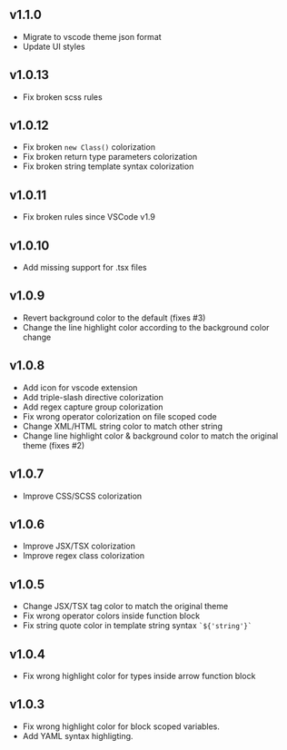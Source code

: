 ## v1.1.0
- Migrate to vscode theme json format
- Update UI styles

## v1.0.13
- Fix broken scss rules

## v1.0.12
- Fix broken `new Class()` colorization
- Fix broken return type parameters colorization
- Fix broken string template syntax colorization

## v1.0.11
- Fix broken rules since VSCode v1.9

## v1.0.10
- Add missing support for .tsx files

## v1.0.9
- Revert background color to the default (fixes #3)
- Change the line highlight color according to the background color change

## v1.0.8
- Add icon for vscode extension
- Add triple-slash directive colorization
- Add regex capture group colorization
- Fix wrong operator colorization on file scoped code
- Change XML/HTML string color to match other string
- Change line highlight color & background color to match the original theme (fixes #2) 

## v1.0.7
- Improve CSS/SCSS colorization

## v1.0.6
- Improve JSX/TSX colorization 
- Improve regex class colorization

## v1.0.5
- Change JSX/TSX tag color to match the original theme 
- Fix wrong operator colors inside function block
- Fix string quote color in template string syntax ``` `${'string'}` ```

## v1.0.4 
- Fix wrong highlight color for types inside arrow function block

## v1.0.3
- Fix wrong highlight color for block scoped variables.
- Add YAML syntax highligting.
